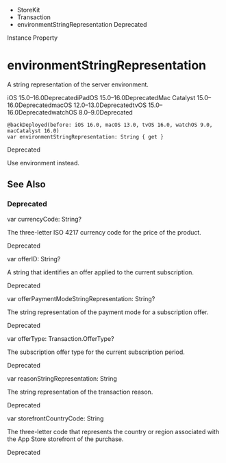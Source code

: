 

- StoreKit
- Transaction
-  environmentStringRepresentation Deprecated

Instance Property

# environmentStringRepresentation

A string representation of the server environment.

iOS 15.0–16.0DeprecatediPadOS 15.0–16.0DeprecatedMac Catalyst 15.0–16.0DeprecatedmacOS 12.0–13.0DeprecatedtvOS 15.0–16.0DeprecatedwatchOS 8.0–9.0Deprecated

``` source
@backDeployed(before: iOS 16.0, macOS 13.0, tvOS 16.0, watchOS 9.0, macCatalyst 16.0)
var environmentStringRepresentation: String { get }
```

Deprecated

Use environment instead.

## See Also

### Deprecated

var currencyCode: String?

The three-letter ISO 4217 currency code for the price of the product.

Deprecated

var offerID: String?

A string that identifies an offer applied to the current subscription.

Deprecated

var offerPaymentModeStringRepresentation: String?

The string representation of the payment mode for a subscription offer.

Deprecated

var offerType: Transaction.OfferType?

The subscription offer type for the current subscription period.

Deprecated

var reasonStringRepresentation: String

The string representation of the transaction reason.

Deprecated

var storefrontCountryCode: String

The three-letter code that represents the country or region associated with the App Store storefront of the purchase.

Deprecated


